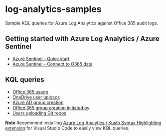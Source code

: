 # log-analytics-samples

Sample KQL queries for Azure Log Analytics against Office 365 audit logs.

## Getting started with Azure Log Analytics / Azure Sentinel

- [Azure Sentinel - Quick start](https://docs.microsoft.com/en-us/azure/sentinel/quickstart-onboard)
- [Azure Sentinel - Connect to O365 data](https://docs.microsoft.com/en-us/azure/sentinel/connect-office-365)

## KQL queries

- [Office 365 usage](.\Queries\Office365Usage.kql)
- [OneDrive user uploads](.\Queries\OneDriveUserUploads.kql)
- [Azure AD group creation](.\Queries\AzureADGroupCreation.kql)
- [Office 365 group creation initiated by](.\Queries\Office365GroupCreationInitiatedBy.kql)
- [Users uploading Git repos](.\Queries\UsersUploadGitRepo.kql)

**Note** Recommend installing [Azure Log Analytics / Kusto Syntax Highlighting extension](
https://marketplace.visualstudio.com/items?itemName=josin.kusto-syntax-highlighting) for Visual Studio Code to easily view KQL queries.
